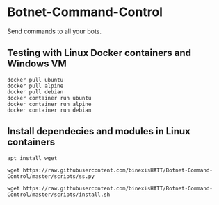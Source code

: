 # Botnet-Command-Control
Send commands to all your bots.

## Testing with Linux Docker containers and Windows VM

```
docker pull ubuntu
docker pull alpine
docker pull debian
docker container run ubuntu
docker container run alpine
docker container run debian
```

## Install dependecies and modules in Linux containers
```
apt install wget

wget https://raw.githubusercontent.com/binexisHATT/Botnet-Command-Control/master/scripts/ss.py

wget https://raw.githubusercontent.com/binexisHATT/Botnet-Command-Control/master/scripts/install.sh
```


